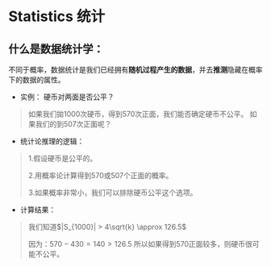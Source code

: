 # Statistics 统计


什么是数据统计学：
-

不同于概率，数据统计是我们已经拥有**随机过程产生的数据**，并去**推测**隐藏在概率下的数据的属性。


- 实例： 硬币对两面是否公平？

> 如果我们拋1000次硬币，得到570次正面，我们能否确定硬币不公平。 如果我们的到507次正面呢？

- 统计论推理的逻辑：

> 1.假设硬币是公平的。
> 
> 2.用概率论计算得到570或507个正面的概率。
> 
> 3.如果概率非常小，我们可以排除硬币公平这个选项。

- 计算结果：

> 我们知道$|S_{1000}| > 4\sqrt{k} \approx 126.5$
> 
> 因为：$570 - 430 = 140 > 126.5$ 所以如果得到570正面较多，则硬币很可能不公平。
> 
> 



